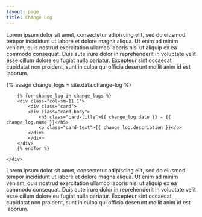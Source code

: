 ```yaml
---
layout: page
title: Change Log
---
```

Lorem ipsum dolor sit amet, consectetur adipiscing elit, sed do eiusmod tempor incididunt ut labore et dolore magna aliqua. Ut enim ad minim veniam, quis nostrud exercitation ullamco laboris nisi ut aliquip ex ea commodo consequat. Duis aute irure dolor in reprehenderit in voluptate velit esse cillum dolore eu fugiat nulla pariatur. Excepteur sint occaecat cupidatat non proident, sunt in culpa qui officia deserunt mollit anim id est laborum.

{% assign change_logs = site.data.change-log %}
<div class="container">
    <div class="row">

        {% for change_log in change_logs %}
        <div class="col-sm-11.1">
            <div class="card">
            <div class="card-body">
                <h5 class="card-title">{{ change_log.date }} - {{ change_log.name }}</h5>
                <p class="card-text">{{ change_log.description }}</p>
            </div>
            </div>
        </div>    
        {% endfor %}

    </div>
</div>

Lorem ipsum dolor sit amet, consectetur adipiscing elit, sed do eiusmod tempor incididunt ut labore et dolore magna aliqua. Ut enim ad minim veniam, quis nostrud exercitation ullamco laboris nisi ut aliquip ex ea commodo consequat. Duis aute irure dolor in reprehenderit in voluptate velit esse cillum dolore eu fugiat nulla pariatur. Excepteur sint occaecat cupidatat non proident, sunt in culpa qui officia deserunt mollit anim id est laborum.